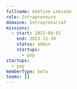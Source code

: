 ```yaml
---
fullname: Adeline Lebioda
role: Intrapreneure
domaine: Intraprenariat
missions:
  - start: 2022-09-01
    end: 2023-12-30
    status: admin
    startups:
      - pop
startups:
  - pop
memberType: beta
teams: []
---
```

